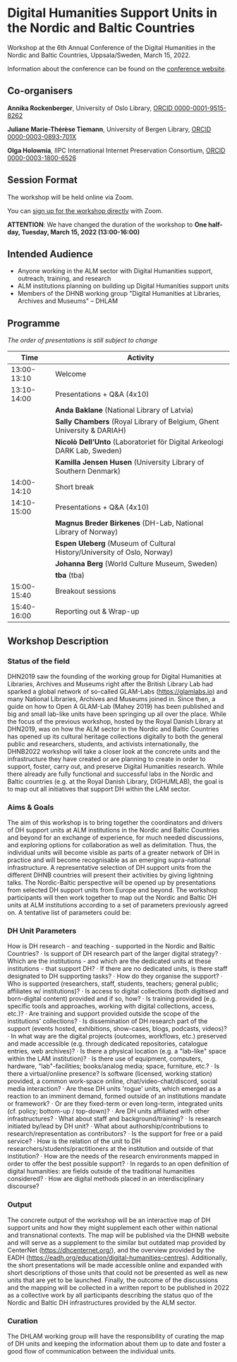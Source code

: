 # Digital Humanities Support Units in the Nordic and Baltic Countries

Workshop at the 6th Annual Conference of the Digital Humanities in the Nordic and Baltic Countries, Uppsala/Sweden, March 15, 2022.

Information about the conference can be found on the [conference website](http://dhnb.eu/conferences/dhnb2022/).


## Co-organisers

**Annika Rockenberger**, University of Oslo Library, [ORCID  0000-0001-9515-8262](https://orcid.org/0000-0001-9515-8262)

**Juliane Marie-Thérèse Tiemann**, University of Bergen Library, [ORCID 0000-0003-0893-701X](https://orcid.org/0000-0003-0893-701X)

**Olga Holownia**, IIPC International Internet Preservation Consortium, [ORCID 0000-0003-1800-6526](https://orcid.org/0000-0003-1800-6526)

## Session Format

The workshop will be held online via Zoom.

You can [sign up for the workshop directly](https://clirdlf.zoom.us/meeting/register/tZYrdOqppz0vHtyy7HdksHoLhO1vTol_gWJF) with Zoom.

**ATTENTION**: We have changed the duration of the workshop to **One half-day, Tuesday, March 15, 2022 (13:00-16:00)**

## Intended Audience

- Anyone working in the ALM sector with Digital Humanities support, outreach, training, and research
- ALM institutions planning on building up Digital Humanities support units
- Members of the DHNB working group "Digital Humanities at Libraries, Archives and Museums" – DHLAM

## Programme

*The order of presentations is still subject to change*

|Time|Activity|
|---|---|
|13:00-13:10|Welcome|
|13:10-14:00|Presentations + Q&A (4x10)|
||**Anda Baklane** (National Library of Latvia)|
||**Sally Chambers** (Royal Library of Belgium, Ghent University & DARIAH)|
||**Nicolò Dell’Unto** (Laboratoriet för Digital Arkeologi DARK Lab, Sweden)|
||**Kamilla Jensen Husen** (University Library of Southern Denmark)|
|14:00-14:10|Short break|
|14:10-15:00|Presentations + Q&A (4x10)|
||**Magnus Breder Birkenes** (DH-Lab, National Library of Norway)|
||**Espen Uleberg** (Museum of Cultural History/University of Oslo, Norway)|
||**Johanna Berg** (World Culture Museum, Sweden)|
||**tba** (tba)|
|15:00-15:40|Breakout sessions|
|15:40-16:00|Reporting out & Wrap-up|

<!-- ## Call for Participation

**Lightning talks (CfP)**

The workshop «Digital Humanities Support Units in the Nordic and Baltic Countries» will be held online via Zoom prior to the 6th annual conference of the Digital Humanities in the Nordic and Baltic Countries, on Monday, March 14th & Tuesday, March 15th, 13:00-16:00 CET. The workshop aims to connect DH support units at libraries, archives and museums in the Nordic and Baltic countries and the people affiliated with them for an exchange of experience, much needed discussion, and an exploration of options for collaboration.

Participants are encouraged to submit proposals for short presentations (lightning talks of up to 5mins) about their DH support units. The presentation should address one specific topic related to the workshop theme.

**Workshop themes / possible parameters to address**

* How is DH research supported through the DH support unit?
* Who is the target group for this support?
* How is the DH support unit organized? Where is it placed within an institution (cf. policy)?
* Does the DH support unit provide access to digital collections and if so, how?
* Does the DH support unit preserve digital projects and research data preserved? How are access and long-term storage handled?
* Does the DH support unit provide training and if so, is it also provided outside the scope of the institutions’ collections?
* Is dissemination of DH research part of the support?
* In regards to an open definition of ‘digital humanities’: are fields outside of what can be described as ‘the humanities’ considered, too?

**Proposal format**

Approximately 150 words, submitted to dhlam[at]dhnb.eu by Feb 11, 2022.

Acceptance of proposals is decided by the workshop organisers.

**Timeline**

Submission deadline: February 11, 2022

Notification of acceptance: February 14, 2022

**Contact**

dhlam[at]dhnb.eu
-->

## Workshop Description

### Status of the field

DHN2019 saw the founding of the working group for Digital Humanities at Libraries, Archives and Museums right after the British Library Lab had sparked a global network of so-called GLAM-Labs (https://glamlabs.io) and many National Libraries, Archives and Museums joined in. Since then, a guide on how to Open A GLAM-Lab (Mahey 2019) has been published and big and small lab-like units have been springing up all over the place. While the focus of the previous workshop, hosted by the Royal Danish Library at DHN2019, was on how the ALM sector in the Nordic and Baltic Countries has opened up its cultural heritage collections digitally to both the general public and researchers, students, and activists internationally, the DHNB2022 workshop will take a closer look at the concrete units and the infrastructure they have created or are planning to create in order to support, foster, carry out, and preserve Digital Humanities research. While there already are fully functional and successful labs in the Nordic and Baltic countries (e.g. at the Royal Danish Library, DIGHUMLAB), the goal is to map out all initiatives that support DH within the LAM sector.

### Aims & Goals

The aim of this workshop is to bring together the coordinators and drivers of DH support units at ALM institutions in the Nordic and Baltic Countries and beyond for an exchange of experience, for much needed discussions, and exploring options for collaboration as well as delimitation. Thus, the individual units will become visible as parts of a greater network of DH in practice and will become recognisable as an emerging supra-national infrastructure. A representative selection of DH support units from the different DHNB countries will present their activities by giving lightning talks. The Nordic-Baltic perspective will be opened up by presentations from selected DH support units from Europe and beyond. The workshop participants will then work together to map out the Nordic and Baltic DH units at ALM institutions according to a set of parameters previously agreed on. A tentative list of parameters could be:

### DH Unit Parameters

How is DH research - and teaching - supported in the Nordic and Baltic Countries? · Is support of DH research part of the larger digital strategy? · Which are the institutions - and which are the dedicated units at these institutions - that support DH? · If there are no dedicated units, is there staff designated to DH supporting tasks? · How do they organise the support? · Who is supported (researchers, staff, students, teachers; general public; affiliates w/ institutions)? · Is access to digital collections (both digitised and born-digital content) provided and if so, how? · Is training provided (e.g. specific tools and approaches, working with digital collections, access, etc.)? · Are training and support provided outside the scope of the institutions' collections? · Is dissemination of DH research part of the support (events hosted, exhibitions, show-cases, blogs, podcasts, videos)? · In what way are the digital projects (outcomes, workflows, etc.) preserved and made accessible (e.g. through dedicated repositories, catalogue entries, web archives)? · Is there a physical location (e.g. a "lab-like" space within the LAM institution)? · Is there use of equipment, computers, hardware, "lab"-facilities; books/analog media; space, furniture, etc.? · Is there a virtual/online presence? Is software (licensed, working station) provided, a common work-space online, chat/video-chat/discord, social media interaction? · Are these DH units 'rogue' units, which emerged as a reaction to an imminent demand, formed outside of an institutions mandate or framework? · Or are they fixed-term or even long-term, integrated units (cf. policy; bottom-up / top-down)? · Are DH units affiliated with other infrastructures? · What about staff and background/training? · Is research initiated by/lead by DH unit? · What about authorship/contributions to research/representation as contributors? · Is the support for free or a paid service? · How is the relation of the unit to DH researchers/students/practitioners at the institution and outside of that institution? · How are the needs of the research environments mapped in order to offer the best possible support? · In regards to an open definition of digital humanities: are fields outside of the traditional humanities considered? · How are digital methods placed in an interdisciplinary discourse?

### Output

The concrete output of the workshop will be an interactive map of DH support units and how they might supplement each other within national and transnational contexts. The map will be published via the DHNB website and will serve as a supplement to the similar but outdated map provided by CenterNet (https://dhcenternet.org/), and the overview provided by the EADH (https://eadh.org/education/digital-humanities-centres). Additionally, the short presentations will be made accessible online and expanded with short descriptions of those units that could not be presented as well as new units that are yet to be launched. Finally, the outcome of the discussions and the mapping will be collected in a written report to be published in 2022 as a collective work by all participants describing the status quo of the Nordic and Baltic DH infrastructures provided by the ALM sector.

### Curation

The DHLAM working group will have the responsibility of curating the map of DH units and keeping the information about them up to date and foster a good flow of communication between the individual units.
